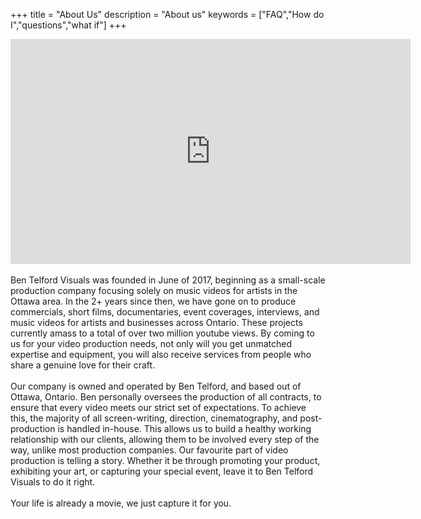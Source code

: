 +++
title = "About Us"
description = "About us"
keywords = ["FAQ","How do I","questions","what if"]
+++
<iframe width="640" height="360" src="https://www.youtube.com/embed/frpRvLK51yE?controls=0" frameborder="0" allow="accelerometer; autoplay; encrypted-media; gyroscope; picture-in-picture" allowfullscreen></iframe>
<br>
<br>
Ben Telford Visuals was founded in June of 2017, beginning as a small-scale production company focusing solely on music videos for artists in the Ottawa area. In the 2+ years since then, we have gone on to produce commercials, short films, documentaries, event coverages, interviews, and music videos for artists and businesses across Ontario. These projects currently amass to a total of over two million youtube views. By coming to us for your video production needs, not only will you get unmatched expertise and equipment, you will also receive services from people who share a genuine love for their craft.
<br>
<br>
Our company is owned and operated by Ben Telford, and based out of Ottawa, Ontario. Ben personally oversees the production of all contracts, to ensure that every video meets our strict set of expectations. To achieve this, the majority of all screen-writing, direction, cinematography, and post-production is handled in-house. This allows us to build a healthy working relationship with our clients, allowing them to be involved every step of the way, unlike most production companies. Our favourite part of video production is telling a story. Whether it be through promoting your product, exhibiting your art, or capturing your special event, leave it to Ben Telford Visuals to do it right. 
<br>
<br>
Your life is already a movie, we just capture it for you.
<br>
<br>
<br>
<br>
